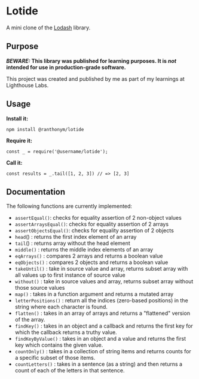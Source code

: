 # Lotide

A mini clone of the [Lodash](https://lodash.com) library.

## Purpose

**_BEWARE:_ This library was published for learning purposes. It is _not_ intended for use in production-grade software.**

This project was created and published by me as part of my learnings at Lighthouse Labs. 

## Usage

**Install it:**

`npm install @ranthonym/lotide`

**Require it:**

`const _ = require('@username/lotide');`

**Call it:**

`const results = _.tail([1, 2, 3]) // => [2, 3]`

## Documentation

The following functions are currently implemented:

* `assertEqual()`: checks for equality assertion of 2 non-object values
* `assertArraysEqual()`: checks for equality assertion of 2 arrays
* `assertObjectsEqual()`: checks for equality assertion of 2 objects
* `head`() : returns the first index element of an array
* `tail`() : returns array without the head element
* `middle()` : returns the middle index elements of an array
* `eqArrays()` : compares 2 arrays and returns a boolean value
* `eqObjects()` : compares 2 objects and returns a boolean value
* `takeUntil()` : take in source value and array, returns subset array with all values up to first instance of source value
* `without()` : take in source values and array, returns subset array without those source values
* `map()` : takes in a function argument and returns a mutated array
* `letterPositions()` : return all the indices (zero-based positions) in the string where each character is found.
* `flatten()` : takes in an array of arrays and returns a "flattened" version of the array.
* `findKey()` : takes in an object and a callback and returns the first key for which the callback returns a truthy value.
* `findKeyByValue()` : takes in an object and a value and returns the first key which contains the given value. 
* `countOnly()` : takes in a collection of string items and returns counts for a specific subset of those items.
* `countLetters()` : takes in a sentence (as a string) and then returns a count of each of the letters in that sentence.
